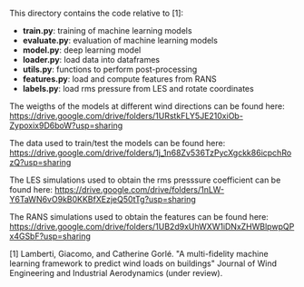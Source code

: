 This directory contains the code relative to [1]:
  - **train.py**: training of machine learning models
  - **evaluate.py**: evaluation of machine learning models
  - **model.py**: deep learning model
  - **loader.py**: load data into dataframes
  - **utils.py**: functions to perform post-processing
  - **features.py**: load and compute features from RANS
  - **labels.py**: load rms pressure from LES and rotate coordinates

The weigths of the models at different wind directions can be found here: https://drive.google.com/drive/folders/1URstkFLY5JE210xiOb-Zypoxix9D6boW?usp=sharing

The data used to train/test the models can be found here: https://drive.google.com/drive/folders/1j_1n68Zv536TzPycXgckk86icpchRozQ?usp=sharing

The LES simulations used to obtain the rms presssure coefficient can be found here: https://drive.google.com/drive/folders/1nLW-Y6TaWN6vO9kB0KKBfXEzjeQ50tTg?usp=sharing

The RANS simulations used to obtain the features can be found here: https://drive.google.com/drive/folders/1UB2d9xUhWXW1iDNxZHWBlpwpQPx4GSbF?usp=sharing

[1] Lamberti, Giacomo, and Catherine Gorlé. "A multi-fidelity machine learning framework to predict wind loads on buildings" Journal of Wind Engineering and Industrial Aerodynamics (under review).
